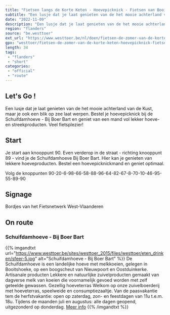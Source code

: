 ```yaml
---
title: "Fietsen langs de Korte Keten - Hoevepicknick - Fietsen van Booitshoeve via Oostduinkerke en Nieuwpoort"
subtitle: "Een lusje dat je laat genieten van de het mooie achterland van de Kust, maar je ook een blik op zee laat werpen"
date: "2022-11-09"
description: "Een lusje dat je laat genieten van de het mooie achterland van de Kust, maar je ook een blik op zee laat werpen"
region: "flanders"
source: "be.westtoer"
ext_url: "https://www.westtoer.be/nl/doen/fietsen-de-zomer-van-de-korte-keten-hoevepicknick-fietsen-van-booitshoeve-oostduinkerke-en"
gpx: "westtoer/fietsen-de-zomer-van-de-korte-keten-hoevepicknick-fietsen-van-booitshoeve-oostduinkerke-en.gpx"
length: 34
tags:
 - "flanders"
 - "short"
categories:
 - "official"
 - "route"
---
```


## Let's Go ! 

Een lusje dat je laat genieten van de het mooie achterland van de Kust, maar je ook een blik op zee laat werpen. Bestel je hoevepicknick bij de Schuifdamhoeve - Bij Boer Bart en geniet van een mand vol lekker hoeve- en streekproducten. Veel fietsplezier!

## Start

Je start aan knooppunt 90. Even verderop  in de straat - richting knooppunt 89 - vind je de Schuifdamhoeve Bij Boer Bart. Hier kan je genieten van lekkere hoeveproducten. Bestel een hoevepicknickmand en geniet optimaal.

Volg de knoppunten 90-20-6-98-66-58-88-96-64-82-67-8-70-10-46-95-55-89-90

## Signage

Bordjes van het Fietsnetwerk West-Vlaanderen

## On route

### Schuifdamhoeve - Bij Boer Bart

{{% imgandtxt url="https://www.westtoer.be/sites/westtoer_2015/files/westtoer/eten_drinken/sfeer-5.jpg" alt="Schuifdamhoeve - Bij Boer Bart" %}}
De Schuifdamhoeve is een landelijke hoeve met melkkoeien, gelegen in Booitshoeke, op een boogscheut van Nieuwpoort en Oostduinkerke.
Artisanale producten 
	Lekkere en natuurlijke zuivelproducten gemaakt van dagverse melk van koeien die voornamelijk gevoed worden met zelf geteelde gewassen.
Gezellig hoeveterras 
	Welkom op onze zuivelboerderij met hoeveterras, speelweide en consumptiezaaltje. Van de paasvakantie tem de herfstvakantie: open op zaterdag, zon- en feestdagen van 11u t.e.m. 18u. Tijdens de maanden juli en augustus: alle dagen geopend, uitgezonderd op donderdag.
[Meer info](/nl/eten-drinken/schuifdamhoeve)
{{% /imgandtxt %}}



